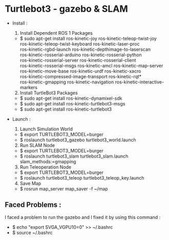 # Turtlebot3 - gazebo & SLAM


* Install :
  1. Install Dependent ROS 1 Packages
    - $ sudo apt-get install ros-kinetic-joy ros-kinetic-teleop-twist-joy \
        ros-kinetic-teleop-twist-keyboard ros-kinetic-laser-proc \
        ros-kinetic-rgbd-launch ros-kinetic-depthimage-to-laserscan \
        ros-kinetic-rosserial-arduino ros-kinetic-rosserial-python \
        ros-kinetic-rosserial-server ros-kinetic-rosserial-client \
        ros-kinetic-rosserial-msgs ros-kinetic-amcl ros-kinetic-map-server \
        ros-kinetic-move-base ros-kinetic-urdf ros-kinetic-xacro \
        ros-kinetic-compressed-image-transport ros-kinetic-rqt* \
        ros-kinetic-gmapping ros-kinetic-navigation ros-kinetic-interactive-markers
  2. Install TurtleBot3 Packages
    - $ sudo apt-get install ros-kinetic-dynamixel-sdk
    - $ sudo apt-get install ros-kinetic-turtlebot3-msgs
    - $ sudo apt-get install ros-kinetic-turtlebot3


* Launch :
  1. Launch Simulation World
    - $ export TURTLEBOT3_MODEL=burger
    - $ roslaunch turtlebot3_gazebo turtlebot3_world.launch
  2. Run SLAM Node
    - $ export TURTLEBOT3_MODEL=burger
    - $ roslaunch turtlebot3_slam turtlebot3_slam.launch slam_methods:=gmapping
  3. Run Teleoperation Node
    - $ export TURTLEBOT3_MODEL=burger
    - $ roslaunch turtlebot3_teleop turtlebot3_teleop_key.launch
  4. Save Map
    - $ rosrun map_server map_saver -f ~/map


## Faced Problems : 
  I faced a problem to run the gazebo and I fixed it by using this command : 
  - $ echo "export SVGA_VGPU10=0" >> ~/.bashrc
  - $ source ~/.bashrc
  
